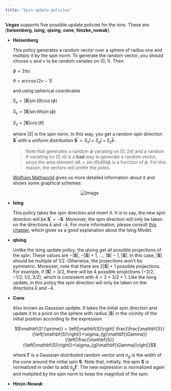 ```yaml
---
title: "Spin update policies"
---
```


**𝕍egas** supports five possible update policies for the ions. These are [**heisenberg**, **ising**, **qising**, **cone**, **hinzke_nowak**].

- **Heisenberg**

    This policy generates a random vector over a sphere of radius one and multiply it by the spin norm. To generate the random vector, you should choose $u$ and $v$ to be random variates on $\left( 0, 1 \right)$. Then
    
    $\phi = 2\pi u$
    
    $\theta = \arccos \left( 2v - 1 \right)$

    and using spherical coordinates

    $S_x = \left|\mathbf{S}\right| \sin \left( \theta \right) \cos \left( \phi \right)$

    $S_y = \left|\mathbf{S}\right| \sin \left( \theta \right) \sin \left( \phi \right)$

    $S_z = \left|\mathbf{S}\right| \cos \left( \theta \right)$

    where $\left|S\right|$ is the spin norm. In this way, you get a random spin direction $\mathbf{S^{\prime}}$ with a uniform distribution $\mathbf{S^{\prime}} = S_x \hat{i} + S_y \hat{j} + S_z \hat{k}$.
    
    >Note that generates a random $\phi$ variating on $\left[ 0, 2\pi \right)$ and a random $\theta$ variating on $\left[ 0, \pi \right]$ is a **bad** way to generate a random vector, since the area element $dA = \sin\left(\theta\right)d\theta d\phi$ is a function of $\phi$. For this reason, the vectors will prefer the poles.

    [Wolfram Mathworld](http://mathworld.wolfram.com/SpherePointPicking.html) gives us more detailed information about it and shows some graphical schemes:
    <center><img alt="Image" src="http://mathworld.wolfram.com/images/eps-gif/SphericalDistribution_900.gif"/></center>


- **Ising**

    This policy takes the spin direction and invert it. It is to say, the new spin direction will be $\mathbf{S^{\prime}} = -\mathbf{S}$. Moreover, the spin direction will only be taken on the directions $\hat{k}$ and $-\hat{k}$. For more information, please consult [this chapter](https://www.google.com.co/url?sa=t&rct=j&q=&esrc=s&source=web&cd=8&cad=rja&uact=8&ved=0ahUKEwiYsrHQ-P_SAhUDQCYKHQOOB3cQFghYMAc&url=http%3A%2F%2Fwww.springer.com%2Fcda%2Fcontent%2Fdocument%2Fcda_downloaddocument%2F9783319210537-c2.pdf%3FSGWID%3D0-0-45-1522375-p177545420&usg=AFQjCNE-Y66XUN-Z_98azVE2NGIdPCTvZQ&sig2=IHcjjbyuyiHG_X_bjpEjHg), which gives us a good explanation about the Ising Model.

- **qIsing**

    Unlike the Ising update policy, the qIsing get all possible projections of the spin. These values are $-\left|\mathbf{S}\right|$, $-\left|\mathbf{S}\right| + 1$, $...$, $\left|\mathbf{S}\right| - 1$, $\left|\mathbf{S}\right|$. In this case, $\left|\mathbf{S}\right|$ should be multiple of $1/2$. Otherwise, the projections won't be symmetric. Moreover, note that there are $2\left|\mathbf{S}\right| + 1$ possible projections. For example, if $\left|\mathbf{S}\right| = 3/2$, there will be 4 possible projections $\left(-3/2, -1/2, 1/2, 3/2\right)$, which is consistent with $4 = 2\times 3/2 + 1$. Like the Ising update, in this policy the spin direction will only be taken on the directions $\hat{k}$ and $-\hat{k}$.

- **Cone**

    Also known as Gaussian update. It takes the initial spin direction and update it to a point on the sphere with radius $\left|\mathbf{S}\right|$ in the vicinity of the initial position according to the expression
    
    $$\mathbf{S^{\prime}} = \left|\mathbf{S}\right| \frac{\frac{\mathbf{S}}{\left|\mathbf{S}\right|}+\sigma_{g}\mathbf{\Gamma}}{\left|\frac{\mathbf{S}}{\left|\mathbf{S}\right|}+\sigma_{g}\mathbf{\Gamma}\right|}$$

    where $\mathbf{\Gamma}$ is a Gaussian distributed random vector and $\sigma_{g}$ is the width of the cone around the initial spin $\mathbf{S}$. Note that, initially, the spin $\mathbf{S}$ is normalized in order to add $\sigma_{g}\mathbf{\Gamma}$. The new expression is normalized again and mutiplied by the spin norm to keep the magnitud of the spin.


- **Hinze-Nowak**

